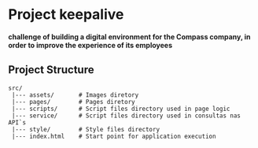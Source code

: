 # Project keepalive

#### challenge of building a digital environment for the Compass company, in order to improve the experience of its employees

## Project Structure

```
src/
 |--- assets/       # Images diretory
 |--- pages/        # Pages diretory
 |--- scripts/      # Script files directory used in page logic
 |--- service/      # Script files directory used in consultas nas API`s
 |--- style/        # Style files directory
 |--- index.html    # Start point for application execution
```
